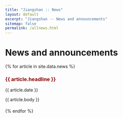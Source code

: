 ```yaml
---
title: "Jiangshan :: News"
layout: default
excerpt: "Jiangshan -- News and announcements"
sitemap: false
permalink: /allnews.html
---
```


# News and announcements

{% for article in site.data.news %}
<div class="event">
  <h3>
    <span class="event-title" data-image="{{ article.image }}" onclick="showImage(this)">
      {{ article.headline }}
    </span>
  </h3>
  <p>{{ article.date }}</p>
  <p>{{ article.body }}</p>
</div>
{% endfor %}

<!-- Modal for image display -->
<div id="imageModal" style="display:none; position:fixed; top:50%; left:50%; transform:translate(-50%, -50%); background:white; padding:20px; border:2px solid black; z-index:1000;">
  <span style="cursor:pointer; position:absolute; top:10px; right:10px;" onclick="closeImage()">X</span>
  <img id="modalImage" src="" style="max-width:100%; max-height:100%;" />
</div>

<script>
  function showImage(element) {
    var imageUrl = element.getAttribute('data-image');
    var modal = document.getElementById('imageModal');
    var modalImage = document.getElementById('modalImage');
    modalImage.src = imageUrl;
    modal.style.display = 'block';
  }

  function closeImage() {
    var modal = document.getElementById('imageModal');
    modal.style.display = 'none';
  }
</script>

<style>
  .event {
    margin-bottom: 20px;
  }
  .event-title {
    font-weight: bold;
    color: darkred;
    cursor: pointer;
  }
</style>
